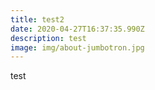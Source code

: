 ```yaml
---
title: test2
date: 2020-04-27T16:37:35.990Z
description: test
image: img/about-jumbotron.jpg
---
```

test